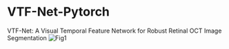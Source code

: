 # VTF-Net-Pytorch
VTF-Net: A Visual Temporal Feature Network for Robust Retinal OCT Image Segmentation
![Fig1](https://example.com/image.png)
